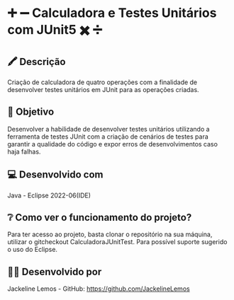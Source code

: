 #    :heavy_plus_sign: :heavy_minus_sign: Calculadora e Testes Unitários com JUnit5 :heavy_multiplication_x: :heavy_division_sign:

## :crayon: Descrição
Criação de calculadora de quatro operações com a finalidade de desenvolver testes unitários em JUnit para as operações criadas.

## 🎯 Objetivo
Desenvolver a habilidade de desenvolver testes unitários utilizando a ferramenta de testes JUnit com a criação de cenários de testes para garantir a qualidade do código e expor erros de desenvolvimentos caso haja falhas.

## :computer: Desenvolvido com
Java - Eclipse 2022-06(IDE)

## :grey_question: Como ver o funcionamento do projeto?
Para ter acesso ao projeto, basta clonar o repositório na sua máquina, utilizar o gitcheckout CalculadoraJUnitTest. Para possível suporte sugerido o uso do Eclipse.

## :woman_technologist: Desenvolvido por
Jackeline Lemos - GitHub: https://github.com/JackelineLemos
